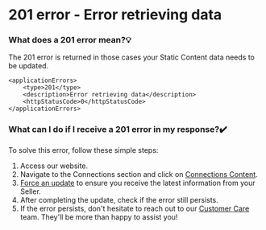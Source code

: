 ﻿---
sidebar_position: 8
---

# 201 error - Error retrieving data

### What does a 201 error mean?💡
The 201 error is returned in those cases your Static Content data needs to be updated.

```
<applicationErrors>
    <type>201</type>
    <description>Error retrieving data</description>
    <httpStatusCode>0</httpStatusCode>
</applicationErrors>
```

### What can I do if I receive a 201 error in my response?✔️
To solve this error, follow these simple steps:

1. Access our website.
2. Navigate to the Connections section and click on [Connections Content](/kb/connections/connections-content/how-to-check-my-connections-content).
4. [Force an update](/kb/connections/connections-content/how-to-check-my-connections-content#how-can-i-use-the-force-update-now-functionality) to ensure you receive the latest information from your Seller.
5. After completing the update, check if the error still persists.
6. If the error persists, don't hesitate to reach out to our [Customer Care](https://app.travelgatex.com/tickets) team. They'll be more than happy to assist you!